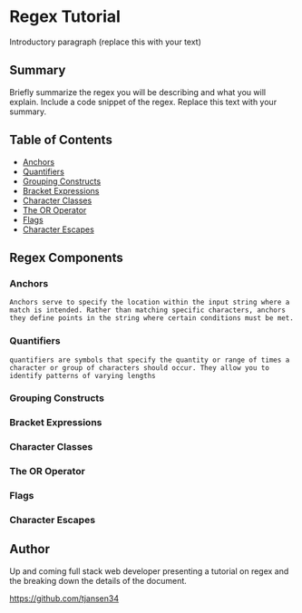 # Regex Tutorial

Introductory paragraph (replace this with your text)

## Summary

Briefly summarize the regex you will be describing and what you will explain. Include a code snippet of the regex. Replace this text with your summary.

## Table of Contents

- [Anchors](#anchors)
- [Quantifiers](#quantifiers)
- [Grouping Constructs](#grouping-constructs)
- [Bracket Expressions](#bracket-expressions)
- [Character Classes](#character-classes)
- [The OR Operator](#the-or-operator)
- [Flags](#flags)
- [Character Escapes](#character-escapes)

## Regex Components

### Anchors

    Anchors serve to specify the location within the input string where a match is intended. Rather than matching specific characters, anchors they define points in the string where certain conditions must be met.

### Quantifiers

    quantifiers are symbols that specify the quantity or range of times a character or group of characters should occur. They allow you to identify patterns of varying lengths

### Grouping Constructs

### Bracket Expressions

### Character Classes

### The OR Operator

### Flags

### Character Escapes

## Author

Up and coming full stack web developer presenting a tutorial on regex and the breaking down the details of the document. 

https://github.com/tjansen34
